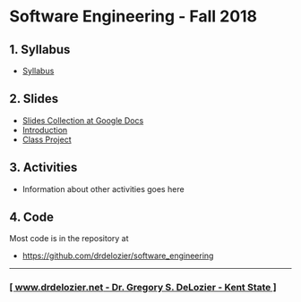 # Software Engineering - Fall 2018

## 1. Syllabus

* [Syllabus](https://docs.google.com/document/d/14Hx_4RKRiSStZ8q0Bp_g19Zrc262csAVUaPV4FXEIi0/edit?usp=sharing)

## 2. Slides

* [Slides Collection at Google Docs](https://drive.google.com/open?id=1aJ-mNfnOvlosncrYAQ_r3a58nlVHihS5)
* [Introduction](https://docs.google.com/presentation/d/1pcQCdtVLMX0PWwEMIpsuH0vcjt6WBE6Wp25HgWlWM84/edit?usp=sharing)
* [Class Project](https://drive.google.com/open?id=1y4THs7u5r0GhS7xfk-wYII2eBjBhuhoaK9SoLJ5LYKo)

## 3. Activities

* Information about other activities goes here

## 4. Code

Most code is in the repository at

* <https://github.com/drdelozier/software_engineering>

---

### [[ www.drdelozier.net - Dr. Gregory S. DeLozier - Kent State ]](http://www.drdelozier.net)
